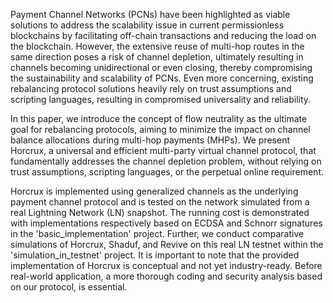 Payment Channel Networks (PCNs) have been highlighted as viable solutions to address the scalability issue in current permissionless blockchains by facilitating off-chain transactions and reducing the load on the blockchain. However, the extensive reuse of multi-hop routes in the same direction poses a risk of channel depletion, ultimately resulting in channels becoming unidirectional or even closing, thereby compromising the sustainability and scalability of PCNs. Even more concerning, existing rebalancing protocol solutions heavily rely on trust assumptions and scripting languages, resulting in compromised universality and reliability.

In this paper, we introduce the concept of flow neutrality as the ultimate goal for rebalancing protocols, aiming to minimize the impact on channel balance allocations during multi-hop payments (MHPs). We present Horcrux, a universal and efficient multi-party virtual channel protocol, that fundamentally addresses the channel depletion problem, without relying on trust assumptions, scripting languages, or the perpetual online requirement.

Horcrux is implemented using generalized channels as the underlying payment channel protocol and is tested on the network simulated from a real Lightning Network (LN) snapshot. The running cost is demonstrated with implementations respectively based on ECDSA and Schnorr signatures in the 'basic_implementation' project. Further, we conduct comparative simulations of Horcrux, Shaduf, and Revive on this real LN testnet within the 'simulation_in_testnet' project. It is important to note that the provided implementation of Horcrux is conceptual and not yet industry-ready. Before real-world application, a more thorough coding and security analysis based on our protocol, is essential.